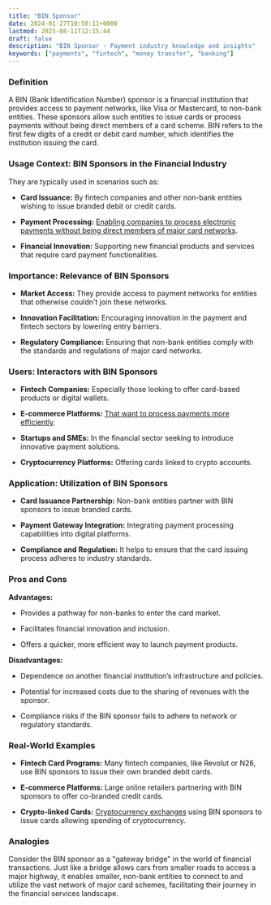 ```yaml
---
title: "BIN Sponsor"
date: 2024-01-27T10:50:11+0000
lastmod: 2025-08-11T12:15:44
draft: false
description: "BIN Sponsor - Payment industry knowledge and insights"
keywords: ["payments", "fintech", "money transfer", "banking"]
---
```


### Definition

A BIN (Bank Identification Number) sponsor is a financial institution that provides access to payment networks, like Visa or Mastercard, to non-bank entities. These sponsors allow such entities to issue cards or process payments without being direct members of a card scheme. BIN refers to the first few digits of a credit or debit card number, which identifies the institution issuing the card.

### Usage Context: BIN Sponsors in the Financial Industry

They are typically used in scenarios such as:

- **Card Issuance:** By fintech companies and other non-bank entities wishing to issue branded debit or credit cards.

- **Payment Processing:** [Enabling companies to process electronic payments without being direct members of major card networks](https://faisalkhanllc.xyz/resources/payments-wiki/p/payment-processor/).

- **Financial Innovation:** Supporting new financial products and services that require card payment functionalities.

### Importance: Relevance of BIN Sponsors

- **Market Access:** They provide access to payment networks for entities that otherwise couldn't join these networks.

- **Innovation Facilitation:** Encouraging innovation in the payment and fintech sectors by lowering entry barriers.

- **Regulatory Compliance:** Ensuring that non-bank entities comply with the standards and regulations of major card networks.

### Users: Interactors with BIN Sponsors

- **Fintech Companies:** Especially those looking to offer card-based products or digital wallets.

- **E-commerce Platforms:** [That want to process payments more efficiently](https://faisalkhanllc.xyz/resources/payments-wiki/e/e-commerce-platforms/).

- **Startups and SMEs:** In the financial sector seeking to introduce innovative payment solutions.

- **Cryptocurrency Platforms:** Offering cards linked to crypto accounts.

### Application: Utilization of BIN Sponsors

- **Card Issuance Partnership:** Non-bank entities partner with BIN sponsors to issue branded cards.

- **Payment Gateway Integration:** Integrating payment processing capabilities into digital platforms.

- **Compliance and Regulation:** It helps to ensure that the card issuing process adheres to industry standards.

### Pros and Cons

**Advantages:**

- Provides a pathway for non-banks to enter the card market.

- Facilitates financial innovation and inclusion.

- Offers a quicker, more efficient way to launch payment products.

**Disadvantages:**

- Dependence on another financial institution’s infrastructure and policies.

- Potential for increased costs due to the sharing of revenues with the sponsor.

- Compliance risks if the BIN sponsor fails to adhere to network or regulatory standards.

### Real-World Examples

- **Fintech Card Programs:** Many fintech companies, like Revolut or N26, use BIN sponsors to issue their own branded debit cards.

- **E-commerce Platforms:** Large online retailers partnering with BIN sponsors to offer co-branded credit cards.

- **Crypto-linked Cards:** [Cryptocurrency exchanges](https://faisalkhanllc.xyz/resources/payments-wiki/c/cryptocurrency-exchanges/) using BIN sponsors to issue cards allowing spending of cryptocurrency.

### Analogies

Consider the BIN sponsor as a "gateway bridge" in the world of financial transactions. Just like a bridge allows cars from smaller roads to access a major highway, it enables smaller, non-bank entities to connect to and utilize the vast network of major card schemes, facilitating their journey in the financial services landscape.